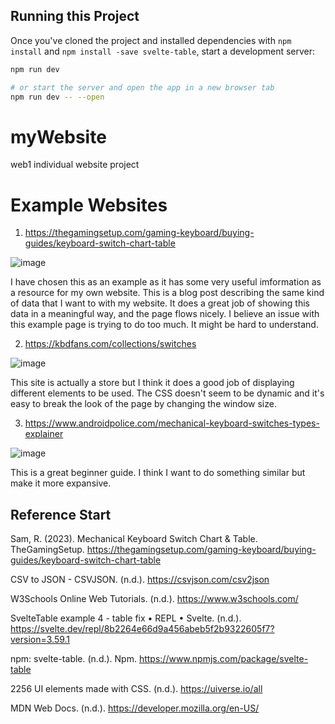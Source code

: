 ## Running this Project

Once you've cloned the project and installed dependencies with `npm install` and `npm install -save svelte-table`, start a development server:

```bash
npm run dev

# or start the server and open the app in a new browser tab
npm run dev -- --open
```

# myWebsite
web1 individual website project

# Example Websites
1. https://thegamingsetup.com/gaming-keyboard/buying-guides/keyboard-switch-chart-table

![image](https://github.com/JayleiAlderson-Muir/myWebsite/assets/113650600/ef768997-6c1f-4cc0-a273-52119b3f5776)

I have chosen this as an example as it has some very useful imformation as a resource for my own website. 
This is a blog post describing the same kind of data that I want to with my website.
It does a great job of showing this data in a meaningful way, and the page flows nicely.
I believe an issue with this example page is trying to do too much. It might be hard to understand.

2. https://kbdfans.com/collections/switches

![image](https://github.com/JayleiAlderson-Muir/myWebsite/assets/113650600/31dc1b85-af0f-425c-91ce-0d1c44117af8)

This site is actually a store but I think it does a good job of displaying different elements to be used.
The CSS doesn't seem to be dynamic and it's easy to break the look of the page by changing the window size.

3. https://www.androidpolice.com/mechanical-keyboard-switches-types-explainer

![image](https://github.com/JayleiAlderson-Muir/myWebsite/assets/113650600/33cc5e1f-acf5-48b1-97cb-ff20431a349f)

This is a great beginner guide. I think I want to do something similar but make it more expansive. 


## Reference Start

Sam, R. (2023). Mechanical Keyboard Switch Chart & Table. TheGamingSetup. https://thegamingsetup.com/gaming-keyboard/buying-guides/keyboard-switch-chart-table

CSV to JSON - CSVJSON. (n.d.). https://csvjson.com/csv2json

W3Schools Online Web Tutorials. (n.d.). https://www.w3schools.com/

SvelteTable example 4 - table fix • REPL • Svelte. (n.d.). https://svelte.dev/repl/8b2264e66d9a456abeb5f2b9322605f7?version=3.59.1

npm: svelte-table. (n.d.). Npm. https://www.npmjs.com/package/svelte-table

2256 UI elements made with CSS. (n.d.). https://uiverse.io/all

MDN Web Docs. (n.d.). https://developer.mozilla.org/en-US/

